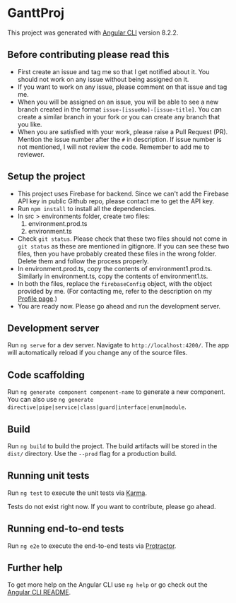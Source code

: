 # GanttProj

This project was generated with [Angular CLI](https://github.com/angular/angular-cli) version 8.2.2.

## Before contributing please read this

- First create an issue and tag me so that I get notified about it. You should not work on any issue without being assigned on it.
- If you want to work on any issue, please comment on that issue and tag me.
- When you will be assigned on an issue, you will be able to see a new branch created in the format `issue-[issueNo]-[issue-title]`. You can create a similar branch in your fork or you can create any branch that you like.
- When you are satisfied with your work, please raise a Pull Request (PR). Mention the issue number after the `#` in description. If issue number is not mentioned, I will not review the code. Remember to add me to reviewer.

## Setup the project

- This project uses Firebase for backend. Since we can't add the Firebase API key in public Github repo, please contact me to get the API key.
- Run `npm install` to install all the dependencies.
- In src > environments folder, create two files:
  1. environment.prod.ts
  2. environment.ts
- Check `git status`. Please check that these two files should not come in `git status` as these are mentioned in gitignore. If you can see these two files, then you have probably created these files in the wrong folder. Delete them and follow the process properly.
- In environment.prod.ts, copy the contents of environment1.prod.ts. Similarly in environment.ts, copy the contents of environment1.ts.
- In both the files, replace the `firebaseConfig` object, with the object provided by me. (For contacting me, refer to the description on my [Profile page](https://github.com/SakshiShreya).)
- You are ready now. Please go ahead and run the development server.

## Development server

Run `ng serve` for a dev server. Navigate to `http://localhost:4200/`. The app will automatically reload if you change any of the source files.

## Code scaffolding

Run `ng generate component component-name` to generate a new component. You can also use `ng generate directive|pipe|service|class|guard|interface|enum|module`.

## Build

Run `ng build` to build the project. The build artifacts will be stored in the `dist/` directory. Use the `--prod` flag for a production build.

## Running unit tests

Run `ng test` to execute the unit tests via [Karma](https://karma-runner.github.io).

Tests do not exist right now. If you want to contribute, please go ahead.

## Running end-to-end tests

Run `ng e2e` to execute the end-to-end tests via [Protractor](http://www.protractortest.org/).

## Further help

To get more help on the Angular CLI use `ng help` or go check out the [Angular CLI README](https://github.com/angular/angular-cli/blob/master/README.md).

